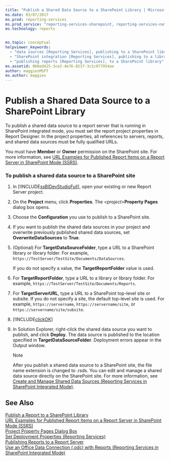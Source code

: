 ```yaml
---
title: "Publish a Shared Data Source to a SharePoint Library | Microsoft Docs"
ms.date: 03/07/2017
ms.prod: reporting-services
ms.prod_service: "reporting-services-sharepoint, reporting-services-native"
ms.technology: reports


ms.topic: conceptual
helpviewer_keywords: 
  - "data sources [Reporting Services], publishing to a SharePoint library"
  - "SharePoint integration [Reporting Services], publishing to a library"
  - "publishing reports [Reporting Services], to a SharePoint library"
ms.assetid: 966ed425-3ce2-4e76-8237-3c1c977954ae
author: maggiesMSFT
ms.author: maggies
---
```

# Publish a Shared Data Source to a SharePoint Library
  To publish a shared data source to a report server that is running in SharePoint integrated mode, you must set the report project properties in Report Designer. In the project properties, all references to servers, reports, and shared data sources must be fully qualified URLs.  
  
 You must have **Member** or **Owner** permission on the SharePoint site. For more information, see [URL Examples for Published Report Items on a Report Server in SharePoint Mode &#40;SSRS&#41;](../../reporting-services/tools/url-examples-for-items-on-a-report-server-sharepoint-mode.md).  
  
### To publish a shared data source to a SharePoint site  
  
1.  In [!INCLUDE[ssBIDevStudioFull](../../includes/ssbidevstudiofull-md.md)], open your existing or new Report Server project.  
  
2.  On the **Project** menu, click **Properties**. The _\<project>_**Property Pages** dialog box opens.  
  
3.  Choose the **Configuration** you use to publish to a SharePoint site.  
  
4.  If you want to publish the shared data sources in your project and overwrite previously published shared data sources, set **OverwriteDataSources** to **True**.  
  
5.  (Optional) For **TargetDataSourceFolder**, type a URL to a SharePoint library or library folder. For example, `https://TestServer/TestSite/Documents/DataSources`.  
  
     If you do not specify a value, the **TargetReportFolder** value is used.  
  
6.  For **TargetReportFolder**, type a URL to a library or library folder. For example, `https://TestServer/TestSite/Documents/Reports`.  
  
7.  For **TargetServerURL**, type a URL to a SharePoint top-level site or subsite. If you do not specify a site, the default top-level site is used. For example, `https://servername`, `https://servername/site`, or `https://servername/site/subsite`.  
  
8.  [!INCLUDE[clickOK](../../includes/clickok-md.md)]  
  
9. In Solution Explorer, right-click the shared data source you want to publish, and click **Deploy**. The data source is published to the location specified in **TargetDataSourceFolder**. Deployment errors appear in the Output window.  
  
    > [!NOTE]  
    >  After you publish a shared data source to a SharePoint site, the file name extension is changed to .rsds. You can edit and manage a shared data source directly on the SharePoint site. For more information, see [Create and Manage Shared Data Sources &#40;Reporting Services in SharePoint Integrated Mode&#41;](https://msdn.microsoft.com/library/2d3428e4-a810-4e66-a287-ff18e57fad76).  
  
## See Also  
 [Publish a Report to a SharePoint Library](../../reporting-services/reports/publish-a-report-to-a-sharepoint-library.md)   
 [URL Examples for Published Report Items on a Report Server in SharePoint Mode &#40;SSRS&#41;](../../reporting-services/tools/url-examples-for-items-on-a-report-server-sharepoint-mode.md)   
 [Project Property Pages Dialog Box](../../reporting-services/tools/project-property-pages-dialog-box.md)   
 [Set Deployment Properties &#40;Reporting Services&#41;](../../reporting-services/tools/set-deployment-properties-reporting-services.md)   
 [Publishing Reports to a Report Server](../../reporting-services/reports/publishing-reports-to-a-report-server.md)   
 [Use an Office Data Connection &#40;.odc&#41; with Reports &#40;Reporting Services in SharePoint Integrated Mode&#41;](../../reporting-services/report-data/use-an-office-data-connection-odc-with-reports.md)  
  
  
